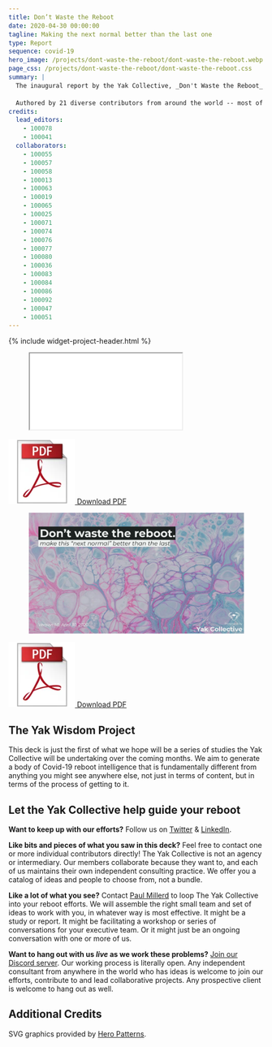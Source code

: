 ```yaml
---
title: Don’t Waste the Reboot
date: 2020-04-30 00:00:00
tagline: Making the next normal better than the last one
type: Report
sequence: covid-19
hero_image: /projects/dont-waste-the-reboot/dont-waste-the-reboot.webp
page_css: /projects/dont-waste-the-reboot/dont-waste-the-reboot.css
summary: |
  The inaugural report by the Yak Collective, _Don't Waste the Reboot_ offers organizations a smorgasbord of 25 creative and unexpected provocations, ideas, and action frameworks to navigate the COVID-19 crisis.
  
  Authored by 21 diverse contributors from around the world -- most of whom are working together for the first time -- we believe this report will get you thinking about your reboot efforts in a bolder, more imaginative way. Let us know what you think!
credits:
  lead_editors:
    - 100078
    - 100041
  collaborators:
    - 100055
    - 100057
    - 100058
    - 100013
    - 100063
    - 100019
    - 100065
    - 100025
    - 100071
    - 100074
    - 100076
    - 100077
    - 100080
    - 100036
    - 100083
    - 100084
    - 100086
    - 100092
    - 100047
    - 100051
---
```

{% include widget-project-header.html %}

<div id="pdf-slideshow" class="center-box pdf-slideshow-wrapper">
	<div class="box-interior"><div>
		<figure class="ma0">
			<div class="pdf-slideshow relative">
				<iframe src="dont-waste-the-reboot/dont-waste-the-reboot-2020-10-28.pdf#view=fitH" class="w-100 h-100 absolute top-0 left-0 bn"></iframe>
			</div>
		</figure>
		<figcaption class="yak-content">
			<p><a href="dont-waste-the-reboot/dont-waste-the-reboot-2020-10-28.pdf"><img class="h1" src="../Assets/PDF.webp" alt="Download PDF"> Download PDF</a></p>
		</figcaption>
	</div></div>
</div>

<div id="pdf-slideshow-fallback" class="center-box pdf-slideshow-wrapper">
	<div class="box-interior"><div>
		<figure class="ma0">
			<div class="pdf-slideshow relative">
				<a href="dont-waste-the-reboot/dont-waste-the-reboot-2020-10-28.pdf" class="silent-link"><img src="dont-waste-the-reboot/dont-waste-the-reboot-2020-10-28.webp" title="Don't Waste the Reboot" class="w-100 h-100 absolute top-0 left-0 ba bw2"></a>
			</div>
		</figure>
		<figcaption class="yak-content">
			<p><a href="dont-waste-the-reboot/dont-waste-the-reboot-2020-10-28.pdf"><img class="h1" src="../Assets/PDF.webp" alt="Download PDF"> Download PDF</a></p>
		</figcaption>
	</div></div>
</div>

## The Yak Wisdom Project

This deck is just the first of what we hope will be a series of studies the Yak Collective will be undertaking over the coming months. We aim to generate a body of Covid-19 reboot intelligence that is fundamentally different from anything you might see anywhere else, not just in terms of content, but in terms of the process of getting to it.

## Let the Yak Collective help guide your reboot

**Want to keep up with our efforts?** Follow us on [Twitter](https://twitter.com/yak_collective) & [LinkedIn](https://www.linkedin.com/company/yak-collective/).

**Like bits and pieces of what you saw in this deck?** Feel free to contact one or more individual contributors directly! The Yak Collective is not an agency or intermediary. Our members collaborate because they want to, and each of us maintains their own independent consulting practice. We offer you a catalog of ideas and people to choose from, not a bundle.

**Like a lot of what you see?** Contact [Paul Millerd](/members/100078.html) to loop The Yak Collective into your reboot efforts. We will assemble the right small team and set of ideas to work with you, in whatever way is most effective. It might be a study or report. It might be facilitating a workshop or series of conversations for your executive team. Or it might just be an ongoing conversation with one or more of us.

**Want to hang out with us _live_ as we work these problems?** [Join our Discord server](/join.html). Our working process is literally open. Any independent consultant from anywhere in the world who has ideas is welcome to join our efforts, contribute to and lead collaborative projects. Any prospective client is welcome to hang out as well.

## Additional Credits

SVG graphics provided by [Hero Patterns](https://www.heropatterns.com/).

<script src="../js/pdfobject.min.js"></script>
<script>
	if (PDFObject.supportsPDFs) {
		document.querySelector("#pdf-slideshow-fallback").remove();
	} else {
		document.querySelector("#pdf-slideshow").remove();
	};
</script>
